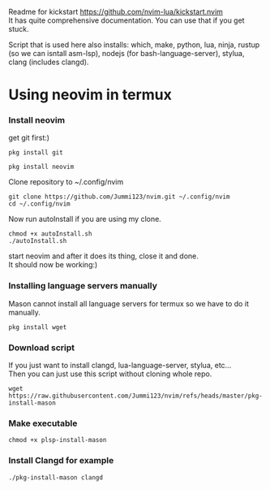 Readme for kickstart https://github.com/nvim-lua/kickstart.nvim  
It has quite comprehensive documentation. You can use that if you get stuck.

Script that is used here also installs: which, make, python, lua, ninja, rustup (so we can isntall asm-lsp), nodejs (for bash-language-server), stylua, clang (includes clangd).
# Using neovim in termux

### Install neovim
get git first:)
```
pkg install git
```
```
pkg install neovim
```
Clone repository to ~/.config/nvim
```
git clone https://github.com/Jummi123/nvim.git ~/.config/nvim
cd ~/.config/nvim
```
Now run autoInstall if you are using my clone.
```
chmod +x autoInstall.sh
./autoInstall.sh
```
start neovim and after it does its thing, close it and done.  
It should now be working:)
### Installing language servers manually
Mason cannot install all language servers for termux so we have to do it manually.  
```
pkg install wget
```
### Download script
If you just want to install clangd, lua-language-server, stylua, etc...  
Then you can just use this script without cloning whole repo. 
```
wget https://raw.githubusercontent.com/Jummi123/nvim/refs/heads/master/pkg-install-mason
```

### Make executable
```
chmod +x plsp-install-mason
```
### Install Clangd for example
```
./pkg-install-mason clangd
```

